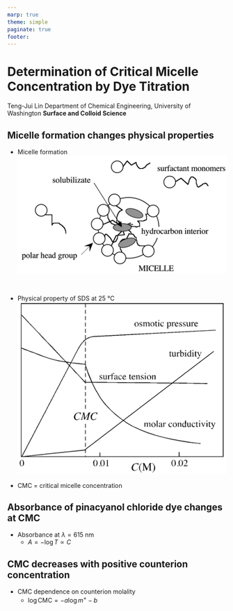 ```yaml
---
marp: true
theme: simple
paginate: true
footer:
---
```


<!-- headingDivider: 2 -->
<!-- _class: cover -->
# Determination of Critical Micelle Concentration by Dye Titration

Teng-Jui Lin
Department of Chemical Engineering, University of Washington
**Surface and Colloid Science**

## Micelle formation changes physical properties
<!-- _class: twocol -->

- Micelle formation
![width:550px](micelle-formation.png)

&nbsp;

- Physical property of SDS at 25 °C
![width:550px](cmc-changes-physical-properties.png)

- CMC = critical micelle concentration

## Absorbance of pinacyanol chloride dye changes at CMC

- Absorbance at $\lambda = 615 \ \mathrm{nm}$
  - $A = -\log T \propto C$

## CMC decreases with positive counterion concentration

- CMC dependence on counterion molality
  - $\log\mathrm{CMC} = -a \log m^+ - b$
